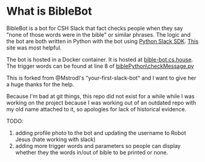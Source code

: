 # What is BibleBot

BibleBot is a bot for CSH Slack that fact checks people when they say "none of those words were in the bible" or similar phrases. The logic and the bot are both written in Python with the bot using [Python Slack SDK](https://tools.slack.dev/python-slack-sdk/). [This](https://tools.slack.dev/bolt-python/api-docs/slack_bolt/kwargs_injection/args.html) site was most helpful.


The bot is hosted in a Docker container. It is hosted at [bible-bot.cs.house](bible-bot.cs.house). The trigger words can be found at line 8 of [biblePython\checkMessage.py](https://github.com/Witten-E/bibleBot/blob/master/biblePython/checkMessage.py)

This is forked from @Mstrodl's "your-first-slack-bot" and I want to give her a huge thanks for the help.


Because I'm bad at git things, this repo did not exist for a while while I was working on the project because I was working out of an outdated repo with my old name attached to it, so apologies for lack of historical evidence.


TODO: 
1. adding profile photo to the bot and updating the username to Robot Jesus (hate working with slack) 
2. adding more trigger words and parameters so people can display whether they the words in/out of bible to be printed or none.